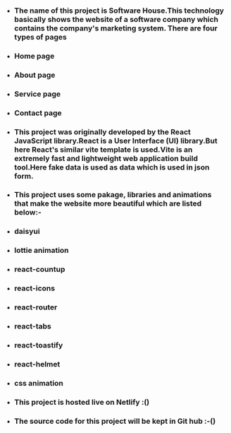 * ### The name of this project is Software House.This technology basically shows the website of a software company which contains the company's marketing system. There are four types of pages 
 * ### Home page
 * ### About page
 * ### Service page
 * ### Contact page

* ### This project was originally developed by the React JavaScript library.React is a User Interface (UI) library.But here React's similar vite template is used.Vite is an extremely fast and lightweight web application build tool.Here fake data is used as data which is used in json form.

* ### This project uses some pakage, libraries and animations that make the website more beautiful which are listed below:-
 * ### daisyui
 * ### lottie animation
 * ### react-countup
 * ### react-icons
 * ### react-router
 * ### react-tabs
 * ### react-toastify
 * ### react-helmet
 * ### css animation

* ### This project is hosted live on Netlify :()
* ### The source code for this project will be kept in Git hub :-()